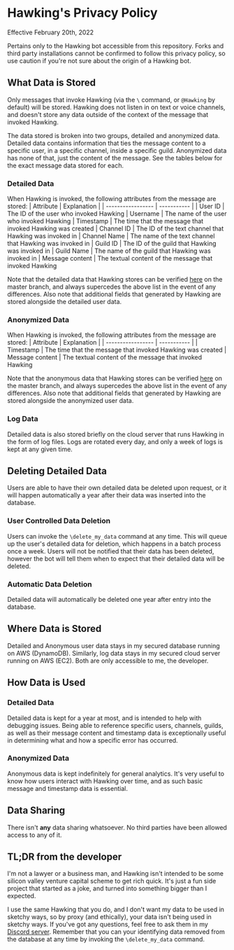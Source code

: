 # Hawking's Privacy Policy
Effective February 20th, 2022

Pertains only to the Hawking bot accessible from this repository. Forks and third party installations cannot be confirmed to follow this privacy policy, so use caution if you're not sure about the origin of a Hawking bot.

## What Data is Stored
Only messages that invoke Hawking (via the `\` command, or `@Hawking` by default) will be stored. Hawking does not listen in on text or voice channels, and doesn't store any data outside of the context of the message that invoked Hawking.

The data stored is broken into two groups, detailed and anonymized data. Detailed data contains information that ties the message content to a specific user, in a specific channel, inside a specific guild. Anonymized data has none of that, just the content of the message. See the tables below for the exact message data stored for each.

### Detailed Data
When Hawking is invoked, the following attributes from the message are stored:
| Attribute         | Explanation |
| ----------------- | ----------- |
| User ID           | The ID of the user who invoked Hawking
| Username          | The name of the user who invoked Hawking
| Timestamp         | The time that the message that invoked Hawking was created
| Channel ID        | The ID of the text channel that Hawking was invoked in
| Channel Name      | The name of the text channel that Hawking was invoked in
| Guild ID          | The ID of the guild that Hawking was invoked in
| Guild Name        | The name of the guild that Hawking was invoked in
| Message content   | The textual content of the message that invoked Hawking

Note that the detailed data that Hawking stores can be verified [here](https://github.com/naschorr/hawking/blob/master/code/common/database/detailed_item.py) on the master branch, and always supercedes the above list in the event of any differences. Also note that additional fields that generated by Hawking are stored alongside the detailed user data.

### Anonymized Data
When Hawking is invoked, the following attributes from the message are stored:
| Attribute         | Explanation |
| ----------------- | ----------- |
| Timestamp         | The time that the message that invoked Hawking was created
| Message content   | The textual content of the message that invoked Hawking

Note that the anonymous data that Hawking stores can be verified [here](https://github.com/naschorr/hawking/blob/master/code/common/database/anonymous_item.py) on the master branch, and always supercedes the above list in the event of any differences. Also note that additional fields that generated by Hawking are stored alongside the anonymized user data.

### Log Data
Detailed data is also stored briefly on the cloud server that runs Hawking in the form of log files. Logs are rotated every day, and only a week of logs is kept at any given time.

## Deleting Detailed Data
Users are able to have their own detailed data be deleted upon request, or it will happen automatically a year after their data was inserted into the database.

### User Controlled Data Deletion
Users can invoke the `\delete_my_data` command at any time. This will queue up the user's detailed data for deletion, which happens in a batch process once a week. Users will not be notified that their data has been deleted, however the bot will tell them when to expect that their detailed data will be deleted.

### Automatic Data Deletion
Detailed data will automatically be deleted one year after entry into the database.

## Where Data is Stored
Detailed and Anonymous user data stays in my secured database running on AWS (DynamoDB). Similarly, log data stays in my secured cloud server running on AWS (EC2). Both are only accessible to me, the developer.

## How Data is Used

### Detailed Data
Detailed data is kept for a year at most, and is intended to help with debugging issues. Being able to reference specific users, channels, guilds, as well as their message content and timestamp data is exceptionally useful in determining what and how a specific error has occurred.

### Anonymized Data
Anonymous data is kept indefinitely for general analytics. It's very useful to know how users interact with Hawking over time, and as such basic message and timestamp data is essential.

## Data Sharing
There isn't **any** data sharing whatsoever. No third parties have been allowed access to any of it.

## TL;DR from the developer
I'm not a lawyer or a business man, and Hawking isn't intended to be some silicon valley venture capital scheme to get rich quick. It's just a fun side project that started as a joke, and turned into something bigger than I expected.

I use the same Hawking that you do, and I don't want my data to be used in sketchy ways, so by proxy (and ethically), your data isn't being used in sketchy ways. If you've got any questions, feel free to ask them in my [Discord server](https://discord.gg/JJqx8C4). Remember that you can your identifying data removed from the database at any time by invoking the `\delete_my_data` command.
